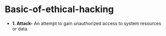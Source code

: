 # Basic-of-ethical-hacking

 - **1. Attack-** An attempt to gain unauthorized access to system resources or data.
